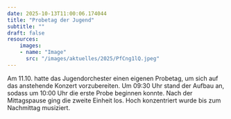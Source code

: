 ```yaml
---
date: 2025-10-13T11:00:06.174044
title: "Probetag der Jugend"
subtitle: ""
draft: false
resources:
    images:
    - name: "Image"
      src: "/images/aktuelles/2025/PfCng1lQ.jpeg"
---
```


Am 11.10. hatte das Jugendorchester einen  eigenen Probetag, um sich auf das anstehende Konzert vorzubereiten. Um 09:30 Uhr stand der Aufbau an, sodass um 10:00 Uhr die erste Probe beginnen konnte. Nach der Mittagspause ging die zweite Einheit los. Hoch konzentriert wurde bis zum Nachmittag musiziert.
